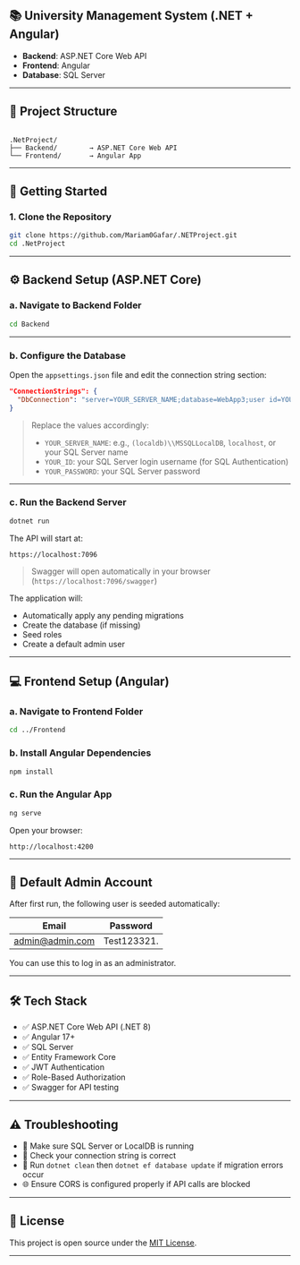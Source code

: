 ## 📚 University Management System (.NET + Angular)

- **Backend**: ASP.NET Core Web API
- **Frontend**: Angular
- **Database**: SQL Server

---

## 📁 Project Structure

```

.NetProject/
├── Backend/        → ASP.NET Core Web API
└── Frontend/       → Angular App

````

---

## 🚀 Getting Started

### 1. Clone the Repository

```bash
git clone https://github.com/Mariam0Gafar/.NETProject.git
cd .NetProject
````

---

## ⚙️ Backend Setup (ASP.NET Core)

### a. Navigate to Backend Folder

```bash
cd Backend
```
---

### b. Configure the Database

Open the `appsettings.json` file and edit the connection string section:

```json
"ConnectionStrings": {
  "DbConnection": "server=YOUR_SERVER_NAME;database=WebApp3;user id=YOUR_ID;password=YOUR_PASSWORD;trusted_connection=true;trust server certificate=true"
}
```

> Replace the values accordingly:
>
> * `YOUR_SERVER_NAME`: e.g., `(localdb)\\MSSQLLocalDB`, `localhost`, or your SQL Server name
> * `YOUR_ID`: your SQL Server login username (for SQL Authentication)
> * `YOUR_PASSWORD`: your SQL Server password

---

### c. Run the Backend Server

```bash
dotnet run
```

The API will start at:

```
https://localhost:7096
```

> Swagger will open automatically in your browser (`https://localhost:7096/swagger`)

The application will:

* Automatically apply any pending migrations
* Create the database (if missing)
* Seed roles
* Create a default admin user

---

## 💻 Frontend Setup (Angular)

### a. Navigate to Frontend Folder

```bash
cd ../Frontend
```

### b. Install Angular Dependencies

```bash
npm install
```

### c. Run the Angular App

```bash
ng serve
```

Open your browser:

```
http://localhost:4200
```

---

## 🔐 Default Admin Account

After first run, the following user is seeded automatically:

| Email                                     | Password    |
| ----------------------------------------- | ----------- |
| [admin@admin.com](mailto:admin@admin.com) | Test123321. |

You can use this to log in as an administrator.

---

## 🛠 Tech Stack

* ✅ ASP.NET Core Web API (.NET 8)
* ✅ Angular 17+
* ✅ SQL Server
* ✅ Entity Framework Core
* ✅ JWT Authentication
* ✅ Role-Based Authorization
* ✅ Swagger for API testing

---

## ⚠️ Troubleshooting

* 🔌 Make sure SQL Server or LocalDB is running
* 🔑 Check your connection string is correct
* 🧼 Run `dotnet clean` then `dotnet ef database update` if migration errors occur
* 🌐 Ensure CORS is configured properly if API calls are blocked

---

## 📄 License

This project is open source under the [MIT License](LICENSE).

---
